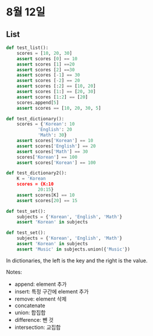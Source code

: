 # 8월 12일

## List
```py
def test_list(): 
    scores = [10, 20, 30]
    assert scores [0] == 10
    assert scores [1] ==20
    assert scores [2] ==30
    assert scores [-1] == 30
    assert scores [-2] == 20
    assert scores [:2] == [10, 20]
    assert scores [1:] == [20, 30]
    assert scores [1:2] == [20]
    scores.append[5]
    assert scores == [10, 20, 30, 5]

def test_dictionary():
    scores = {'Korean': 10
            'English': 20
            'Math': 30}
    assert scores['Korean'] == 10
    assert scores['English'] == 20
    assert scores['Math'] == 30
    scores['Korean'] == 100
    assert scores['Korean'] == 100

def test_dictionary2():
    K = 'Korean
    scores = {K:10
            20:15}
    assert scores[K] == 10
    assert scores[20] == 15

def test_set():
    subjects = {'Korean', 'English', 'Math'}
    assert 'Korean' in subjects

def test_set():
    subjects = {'Korean', 'English', 'Math'}
    assert 'Korean' in subjects
    assert 'Music' in subjects.union({'Music'})
```

In dictionaries, the left is the key and the right is the value.

Notes:
* append: element 추가
* insert: 특정 구간에 element 추가
* remove: element 삭제
* concatenate
* union: 합집합
* difference: 뺀 것
* intersection: 교집합
